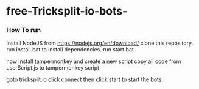 # free-Tricksplit-io-bots-
### How To run 
Install NodeJS from https://nodejs.org/en/download/
clone this repository.
run install.bat to install dependencies.
run start.bat

now install tampermonkey
and create a new script copy all code from userScript.js to tampermonkey script

goto tricksplit.io
click connect then click start to start the bots.
